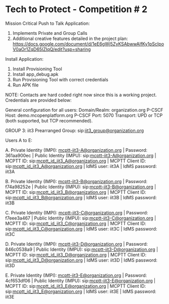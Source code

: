 # Tech to Protect - Competition # 2

Mission Critical Push to Talk Application:

1. Implements Private and Group Calls
2. Additional creative features detailed in the project plan:
   https://docs.google.com/document/d/1eE6gWj5ZyKSAbwwAlfKy1pScIpoV0aOr1ZqD65IZIqQ/edit?usp=sharing
   
Install Application:
1. Install Provisioning Tool
2. Install app_debug.apk
3. Run Provisioning Tool with correct credentials
4. Run APK file

NOTE: Contacts are hard coded right now since this is a working project. Credentials are provided below:

General configuration for all users:
Domain/Realm: organization.org
P-CSCF Host: demo.mcopenplatform.org
P-CSCF Port: 5070
Transport: UPD or TCP (both supported, but TCP recommended).

GROUP 3: iit3
Prearranged Group: sip:iit3_group@organization.org

Users A to E:


A. Private Identity (IMPI): mcptt-iit3-A@organization.org | Password: 361aa900ec | Public Identity (IMPU): sip:mcptt-iit3-A@organization.org | MCPTT ID: sip:mcptt_id_iit3_A@organization.org | MCPTT Client ID: sip:mcptt_id_iit3_A@organization.org | IdMS user: iit3A | IdMS password: iit3A


B. Private Identity (IMPI): mcptt-iit3-B@organization.org | Password: f74a98252e | Public Identity (IMPU): sip:mcptt-iit3-B@organization.org | MCPTT ID: sip:mcptt_id_iit3_B@organization.org | MCPTT Client ID: sip:mcptt_id_iit3_B@organization.org | IdMS user: iit3B | IdMS password: iit3B


C. Private Identity (IMPI): mcptt-iit3-C@organization.org | Password: f7eee3a467 | Public Identity (IMPU): sip:mcptt-iit3-C@organization.org | MCPTT ID: sip:mcptt_id_iit3_C@organization.org | MCPTT Client ID: sip:mcptt_id_iit3_C@organization.org | IdMS user: iit3C | IdMS password: iit3C


D. Private Identity (IMPI): mcptt-iit3-D@organization.org | Password: 846c0538a9 | Public Identity (IMPU): sip:mcptt-iit3-D@organization.org | MCPTT ID: sip:mcptt_id_iit3_D@organization.org | MCPTT Client ID: sip:mcptt_id_iit3_D@organization.org | IdMS user: iit3D | IdMS password: iit3D


E. Private Identity (IMPI): mcptt-iit3-E@organization.org | Password: 4cf653df06 | Public Identity (IMPU): sip:mcptt-iit3-E@organization.org | MCPTT ID: sip:mcptt_id_iit3_E@organization.org | MCPTT Client ID: sip:mcptt_id_iit3_E@organization.org | IdMS user: iit3E | IdMS password: iit3E

